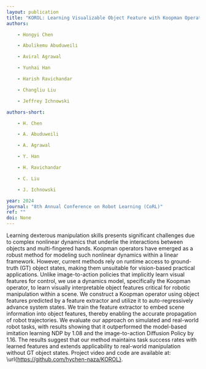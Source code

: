```yaml
---
layout: publication
title: "KOROL: Learning Visualizable Object Feature with Koopman Operator Rollout for Manipulation"
authors:

    - Hongyi Chen

    - Abulikemu Abuduweili

    - Aviral Agrawal

    - Yunhai Han

    - Harish Ravichandar

    - Changliu Liu

    - Jeffrey Ichnowski

authors-short:

    - H. Chen

    - A. Abuduweili

    - A. Agrawal

    - Y. Han

    - H. Ravichandar

    - C. Liu

    - J. Ichnowski

year: 2024
journal: "8th Annual Conference on Robot Learning (CoRL)"
ref: ""
doi: None
---
```


Learning dexterous manipulation skills presents significant challenges due to complex nonlinear dynamics that underlie the interactions between objects and multi-fingered hands. Koopman operators have emerged as a robust method for modeling such nonlinear dynamics within a linear framework. However, current methods rely on runtime access to ground-truth (GT) object states, making them unsuitable for vision-based practical applications. Unlike image-to-action policies that implicitly learn visual features for control, we use a dynamics model, specifically the Koopman operator, to learn visually interpretable object features critical for robotic manipulation within a scene. We construct a Koopman operator using object features predicted by a feature extractor and utilize it to auto-regressively advance system states. We train the feature extractor to embed scene information into object features, thereby enabling the accurate propagation of robot trajectories. We evaluate our approach on simulated and real-world robot tasks, with results showing that it outperformed the model-based imitation learning NDP by 1.08 and the image-to-action Diffusion Policy by 1.16. The results suggest that our method maintains task success rates with learned features and extends applicability to real-world manipulation without GT object states. Project video and code are available at: \url{https://github.com/hychen-naza/KOROL}.
    